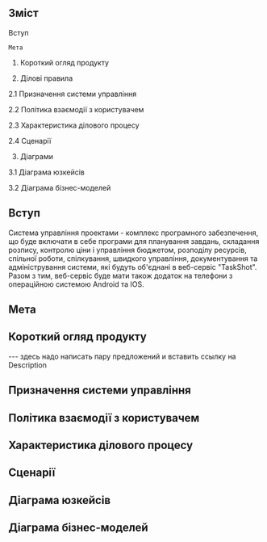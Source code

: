 ## Зміст
Вступ 

    Мета
    
   1. Короткий огляд продукту

   2. Ділові правила

2.1 Призначення системи управління
  
2.2 Політика взаємодії з користувачем
  
2.3 Характеристика ділового процесу
  
2.4 Сценарії
  
   3. Діаграми

3.1 Діаграма юзкейсів
  
3.2 Діаграма бізнес-моделей
## Вступ
Система управління проектами - комплекс програмного забезпечення, що буде включати в себе програми для планування завдань, складання розпису, контролю ціни і управління бюджетом, розподілу ресурсів, спільної роботи, спілкування, швидкого управління, документування та адміністрування системи, які будуть об'єднані в веб-сервіс "TaskShot". Разом з тим, веб-сервіс буде мати також додаток на телефони з операційною системою Android та IOS.
## Мета
## Короткий огляд продукту
--- здесь надо написать пару предложений и вставить ссылку на Description
## Призначення системи управління
## Політика взаємодії з користувачем
## Характеристика ділового процесу
## Сценарії
## Діаграма юзкейсів
## Діаграма бізнес-моделей
